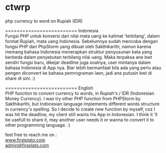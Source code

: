 # ctwrp
php currency to word on Rupiah (IDR)

========================= Indonesia </br>
Fungsi PHP untuk konversi dari nilai mata uang ke kalimat 'terbilang', dalam format Rupiah, mata uang Indonesia.
Sebelumnya sudah mencoba dengan fungsi PHP dari PhpStorm yang dibuat oleh Sakthikarthi, 
namun karena memang bahasa Indonesia menerapkan struktur penyusunan kata yang berbeda 
dalam penyebutan terbilang nilai uang. Maka terpaksa ane bwt sendiri fungsi baru,
dikejar deadline juga soalnya, user mintanya dalam bahasa Indonesia di App nya.
Biar lebih bermanfaat bila ada yang perlu atau pengen diconvert ke bahasa pemrograman laen,
jadi ane putusin bwt di share di sini. :)

========================= English </br>
PHP function to convert currency to words, in Rupiah's / IDR (Indonesian Money Currency).
I was try other PHP function from PHPStorm by Sakthikarthi, but Indonesian language implements
different words structure in currency's spelling. So I decide to create new function by myself,
coz I was hit the deadline, my client still wants his App in Indonesian.
I think it 'll be usefull to share it, may another user needs it or wanna to convert it 
to other programming language. :)   

feel free to reach me on :
</br>www.firstplato.com
</br>admin@firsplato.com